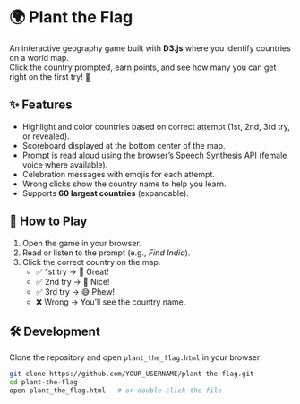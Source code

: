 # 🌍 Plant the Flag

An interactive geography game built with **D3.js** where you identify countries on a world map.  
Click the country prompted, earn points, and see how many you can get right on the first try! 🎉  

## ✨ Features
- Highlight and color countries based on correct attempt (1st, 2nd, 3rd try, or revealed).
- Scoreboard displayed at the bottom center of the map.
- Prompt is read aloud using the browser’s Speech Synthesis API (female voice where available).
- Celebration messages with emojis for each attempt.
- Wrong clicks show the country name to help you learn.
- Supports **60 largest countries** (expandable).

## 🚀 How to Play
1. Open the game in your browser.  
2. Read or listen to the prompt (e.g., *Find India*).  
3. Click the correct country on the map.  
   - ✅ 1st try → 🎉 Great!  
   - ✅ 2nd try → 👏 Nice!  
   - ✅ 3rd try → 😅 Phew!  
   - ❌ Wrong → You’ll see the country name.  

## 🛠️ Development
Clone the repository and open `plant_the_flag.html` in your browser:

```bash
git clone https://github.com/YOUR_USERNAME/plant-the-flag.git
cd plant-the-flag
open plant_the_flag.html   # or double-click the file
